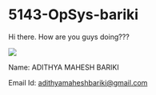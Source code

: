 # 5143-OpSys-bariki


Hi there. How are you guys doing???

![](http://s27.postimg.org/5ltupg5g3/Adithya.jpg)




Name:     ADITHYA MAHESH BARIKI


Email Id: adithyamaheshbariki@gmail.com
